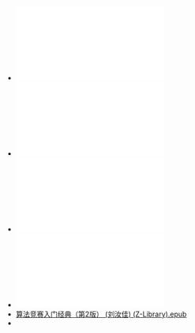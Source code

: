 - ![程序员代码面试指南（第2版） (左程云) (Z-Library).pdf](../assets/程序员代码面试指南（第2版）_(左程云)_(Z-Library)_1700580681565_0.pdf)
- ![CC++程序设计竞赛真题实战特训教程（图解版） (蓝桥杯大赛组委会) (Z-Library).pdf](../assets/CC++程序设计竞赛真题实战特训教程（图解版）_(蓝桥杯大赛组委会)_(Z-Library)_1700579127931_0.pdf)
- ![牛客校招面试题（附答案与解析）c++ (it-ebooks) (Z-Library).pdf](../assets/牛客校招面试题（附答案与解析）c++_(it-ebooks)_(Z-Library)_1700579452153_0.pdf)
- ![程序员面试金典（第6版） ([美]盖尔·拉克曼·麦克道尔) (Z-Library).pdf](../assets/程序员面试金典（第6版）_([美]盖尔·拉克曼·麦克道尔)_(Z-Library)_1700580152066_0.pdf)
- [算法竞赛入门经典（第2版） (刘汝佳) (Z-Library).epub](../assets/算法竞赛入门经典（第2版）_(刘汝佳)_(Z-Library)_1700580700263_0.epub)
-